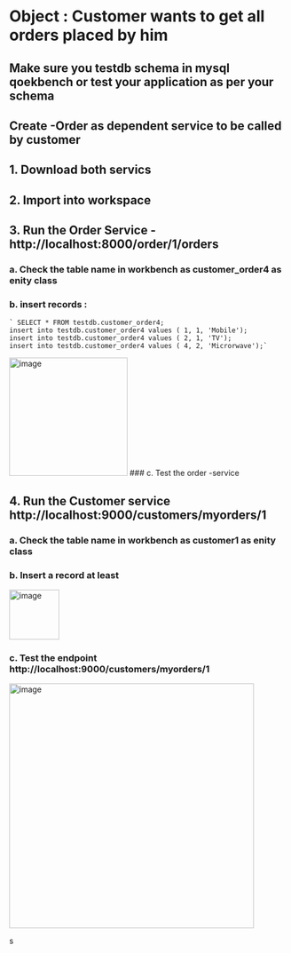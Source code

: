 # Object : Customer wants to get all orders placed by him 
## Make sure you testdb schema in mysql qoekbench or test your application as per your schema
## Create -Order as  dependent service to be called by customer
## 1. Download both servics
## 2. Import into workspace
## 3. Run the Order Service - http://localhost:8000/order/1/orders 

### a. Check the table name in workbench as customer_order4 as enity class
### b. insert records : 
    ` SELECT * FROM testdb.customer_order4;
    insert into testdb.customer_order4 values ( 1, 1, 'Mobile');
    insert into testdb.customer_order4 values ( 2, 1, 'TV');
    insert into testdb.customer_order4 values ( 4, 2, 'Microrwave');`

<img width="213" alt="image" src="https://github.com/user-attachments/assets/03046eed-beec-4be3-a87d-eb4ee9dc6eb4">
### c. Test the order -service 

## 4. Run the Customer service http://localhost:9000/customers/myorders/1 
### a. Check the table name in workbench as customer1 as enity class
### b. Insert a record  at least 
<img width="90" alt="image" src="https://github.com/user-attachments/assets/7d63b613-58bd-44f4-9225-731592ee73e2">

### c. Test the endpoint http://localhost:9000/customers/myorders/1 
<img width="441" alt="image" src="https://github.com/user-attachments/assets/e9d246af-70b0-4e7d-904b-01f8d5215767">

s
